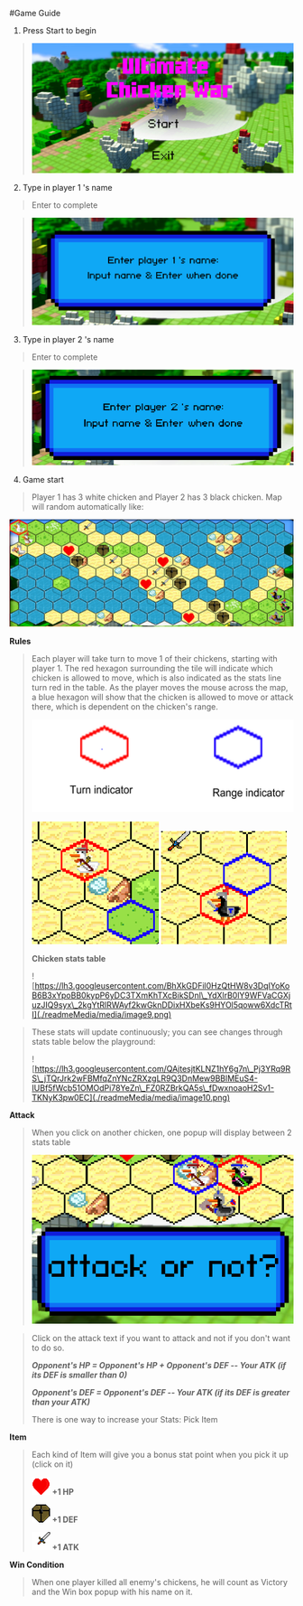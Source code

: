#Game Guide

1.  Press Start to begin

> ![](./readmeMedia/media/image2.png)

2.  Type in player 1 's name

> Enter to complete

> ![](./readmeMedia/media/image3.png)

3.  Type in player 2 's name

> Enter to complete

> ![](./readmeMedia/media/image4.png)

4.  Game start

> Player 1 has 3 white chicken and Player 2 has 3 black chicken.
> Map will random automatically like:

 ![](./readmeMedia/media/image5.png)

   **Rules**

> Each player will take turn to move 1 of their chickens, starting with
> player 1. The red hexagon surrounding the tile will indicate which
> chicken is allowed to move, which is also indicated as the stats line
> turn red in the table. As the player moves the mouse across the map, a
> blue hexagon will show that the chicken is allowed to move or attack
> there, which is dependent on the chicken's range.
>
> ![](./readmeMedia/media/image6.png)
>
> ![](./readmeMedia/media/image7.png)
> ![](./readmeMedia/media/image8.png)
>
> **Chicken stats table**
>
> ![https://lh3.googleusercontent.com/BhXkGDFil0HzQtHW8v3DqIYoKoB6B3xYpoBB0kypP6yDC3TXmKhTXcBikSDnl\_YdXlrB0lY9WFVaCGXjuzJIQ9syx\_2kgYtRlRWAyf2kwGknDDixHXbeKs9HYOl5qoww6XdcTRtI](./readmeMedia/media/image9.png)

> These stats will update continuously; you can see changes through
> stats table below the playground:
>
> ![https://lh3.googleusercontent.com/QAjtesjtKLNZ1hY6g7n\_Pj3YRq9RS\_jTQrJrk2wFBMfqZnYNcZRXzgLR9Q3DnMew9BBlMEuS4-IUBf5fWcb51OMOdPi78YeZn\_FZ0RZBrkQA5s\_fDwxnoaoH2Sv1-TKNyK3pw0EC](./readmeMedia/media/image10.png)

  **Attack**
>
> When you click on another chicken, one popup will display between 2
> stats table
>
> ![](./readmeMedia/media/image11.png)

> Click on the attack text if you want to attack and not if you don't
> want to do so.
>
> ***Opponent's HP = Opponent's HP + Opponent's DEF -- Your ATK (if its DEF is smaller than 0)*** 
>
> ***Opponent's DEF = Opponent's DEF -- Your ATK (if its DEF is greater
> than your ATK)***
>
> There is one way to increase your Stats: Pick Item
>
  **Item**
>
> Each kind of Item will give you a bonus stat point when you pick it up (click on it)
>
> ![](./readmeMedia/media/image12.png)                **+1 HP**
>
> ![](./readmeMedia/media/image13.png)                **+1 DEF**
>
> ![](./readmeMedia/media/image1.png)                 **+1 ATK**
>
  **Win Condition**
>
> When one player killed all enemy's chickens, he will count as Victory
> and the Win box popup with his name on it.
